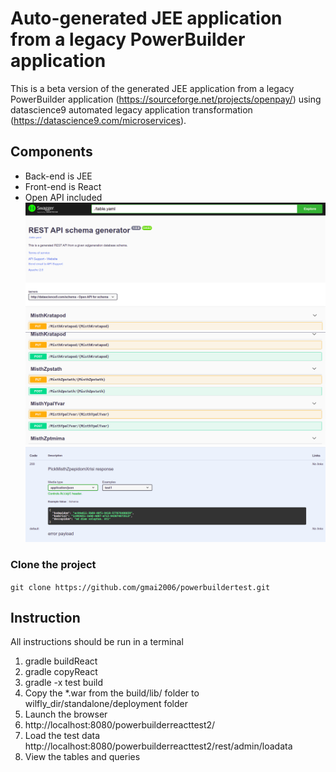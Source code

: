 # Auto-generated JEE application from a legacy PowerBuilder application
This is a beta version of the generated JEE application from a legacy PowerBuilder application (https://sourceforge.net/projects/openpay/) using datascience9 automated legacy application transformation (https://datascience9.com/microservices).

## Components
- Back-end is JEE 
- Front-end is React
- Open API included ![open API 1](https://github.com/gmai2006/powerbuildertest/raw/master/openapi_screen1.png) 
![open API 2](https://github.com/gmai2006/powerbuildertest/raw/master/openapi_screen2.png)
![open API 3](https://github.com/gmai2006/powerbuildertest/raw/master/openapi_screen3.png)

### Clone the project
```git clone https://github.com/gmai2006/powerbuildertest.git```

## Instruction
All instructions should be run in a terminal
1. gradle buildReact
2. gradle copyReact
3. gradle -x test build
4. Copy the *.war from the build/lib/ folder to wilfly_dir/standalone/deployment folder
5. Launch the browser
6. http://localhost:8080/powerbuilderreacttest2/
7. Load the test data http://localhost:8080/powerbuilderreacttest2/rest/admin/loadata
8. View the tables and queries



 
